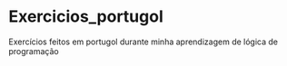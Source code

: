 # Exercicios_portugol
 Exercícios feitos em portugol durante minha aprendizagem de lógica de programação
